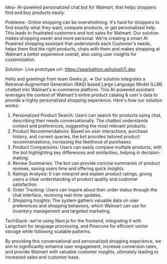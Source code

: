 Idea-
AI-powered personalized chat bot for Walmart, that helps shoppers find and buy products easily.

Problems-
Online shopping can be overwhelming. It's hard for shoppers to find exactly what they want, compare products, or get personalized help. This leads to frustrated customers and lost sales for Walmart. Our solution makes shopping easier and more personal. We're creating a smart AI Powered shopping assistant that understands each Customer's needs, helps them find the right products, chats with them and makes shopping at Walmart a better experience overall, also using user insights for customization.

Solution-
Live prototype url- https://sparkathon.ashutosh7i.dev

Hello and greetings from team Geeks.js,
=> Our solution integrates a Retrieval-Augmented Generation (RAG) based Large Language Model (LLM) chatbot into Walmart's e-commerce platform.
This AI-powered assistant leverages the context of Walmart's entire product catalog & user's data to provide a highly personalized shopping experience.
Here's how our solution works:

1. Personalized Product Search: Users can search for products using chat, describing their needs conversationally. The chatbot understands context and preferences, suggesting the most relevant products.
2. Product Recommendations: Based on user interactions, purchase history, and current queries, the bot provides tailored product recommendations, increasing the likelihood of purchases.
3. Product Comparisons: Users can easily compare multiple products, with the bot highlighting key differences and similarities, helping in decision-making.
4. Review Summaries: The bot can provide concise summaries of product reviews, saving users time and offering quick insights.
5. Ratings Analysis: It can interpret and explain product ratings, giving users a clear understanding of product quality and customer satisfaction.
6. Order Tracking: Users can inquire about their order status through the chat interface, receiving real-time updates.
7. Shopping Insights: The system gathers valuable data on user preferences and shopping behaviors, which Walmart can use for inventory management and targeted marketing.

TechStack- we're using Next.js for the frontend, integrating it with Langchain for language processing, and Pinecone for efficient vector storage while following scalable patterns.

By providing this conversational and personalized shopping experience, we aim to significantly enhance user engagement, increase conversion rates, and provide Walmart with valuable customer insights, ultimately leading to increased sales and customer base.
